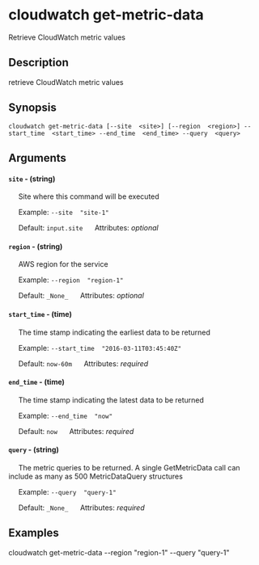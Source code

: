 # cloudwatch get-metric-data

Retrieve CloudWatch metric values

## Description

retrieve CloudWatch metric values

## Synopsis

`cloudwatch get-metric-data [--site  <site>] [--region  <region>] --start_time  <start_time> --end_time  <end_time> --query  <query>`

## Arguments


#### `site` - (string)

&nbsp;&nbsp;&nbsp;&nbsp; Site where this command will be executed  

&nbsp;&nbsp;&nbsp;&nbsp; Example:  `--site  "site-1"`

&nbsp;&nbsp;&nbsp;&nbsp; Default: `input.site`
&nbsp;&nbsp;&nbsp;&nbsp; Attributes: _optional_  


#### `region` - (string)

&nbsp;&nbsp;&nbsp;&nbsp; AWS region for the service  

&nbsp;&nbsp;&nbsp;&nbsp; Example:  `--region  "region-1"`

&nbsp;&nbsp;&nbsp;&nbsp; Default: `_None_`
&nbsp;&nbsp;&nbsp;&nbsp; Attributes: _optional_  


#### `start_time` - (time)

&nbsp;&nbsp;&nbsp;&nbsp; The time stamp indicating the earliest data to be returned  

&nbsp;&nbsp;&nbsp;&nbsp; Example:  `--start_time  "2016-03-11T03:45:40Z"`

&nbsp;&nbsp;&nbsp;&nbsp; Default: `now-60m`
&nbsp;&nbsp;&nbsp;&nbsp; Attributes: _required_  


#### `end_time` - (time)

&nbsp;&nbsp;&nbsp;&nbsp; The time stamp indicating the latest data to be returned  

&nbsp;&nbsp;&nbsp;&nbsp; Example:  `--end_time  "now"`

&nbsp;&nbsp;&nbsp;&nbsp; Default: `now`
&nbsp;&nbsp;&nbsp;&nbsp; Attributes: _required_  


#### `query` - (string)

&nbsp;&nbsp;&nbsp;&nbsp; The metric queries to be returned. A single GetMetricData call can include as many as 500 MetricDataQuery structures  

&nbsp;&nbsp;&nbsp;&nbsp; Example:  `--query  "query-1"`

&nbsp;&nbsp;&nbsp;&nbsp; Default: `_None_`
&nbsp;&nbsp;&nbsp;&nbsp; Attributes: _required_  



## Examples

cloudwatch get-metric-data --region  "region-1" --query  "query-1"
